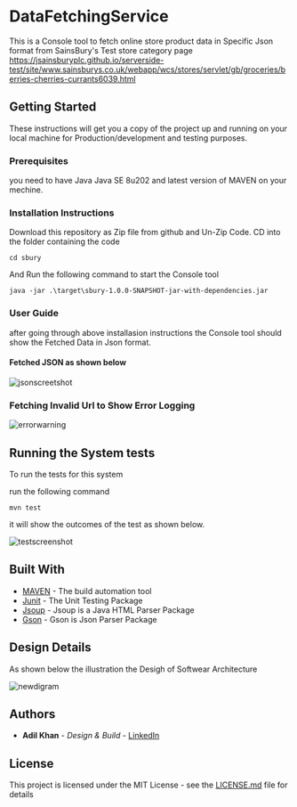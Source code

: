 # DataFetchingService

This is a Console tool to fetch online store product data in Specific Json format from SainsBury's Test store category page https://jsainsburyplc.github.io/serverside-test/site/www.sainsburys.co.uk/webapp/wcs/stores/servlet/gb/groceries/berries-cherries-currants6039.html 

## Getting Started

These instructions will get you a copy of the project up and running on your local machine for Production/development and testing purposes. 

### Prerequisites

you need to have Java Java SE 8u202 and latest version of MAVEN on your mechine.


### Installation Instructions

Download this repository as Zip file from github and Un-Zip Code. 
CD into the folder containing the code
```
cd sbury
```

And Run the following command to start the Console tool

```
java -jar .\target\sbury-1.0.0-SNAPSHOT-jar-with-dependencies.jar
```
### User Guide

after going through above installasion instructions the Console tool should show the Fetched Data in Json format.
#### Fetched JSON as shown below

![jsonscreetshot](https://user-images.githubusercontent.com/13693247/52543742-da7c2900-2da3-11e9-8b77-17eddbdbe483.PNG)

### Fetching Invalid Url to Show Error Logging
![errorwarning](https://user-images.githubusercontent.com/13693247/52784644-afb4fd80-304d-11e9-83f1-318c390a935e.PNG)

## Running the System tests

To run the tests for this system

run the following command

```
mvn test
```
it will show the outcomes of the test as shown below.

![testscreenshot](https://user-images.githubusercontent.com/13693247/52544294-dfdb7280-2da7-11e9-838f-81fcb999dcaa.PNG)


## Built With

* [MAVEN](https://maven.apache.org/) - The build automation tool
* [Junit](https://junit.org/junit4/) - The Unit Testing Package
* [Jsoup](https://jsoup.org/) - Jsoup is a Java HTML Parser Package 
* [Gson](https://google.github.io/gson/apidocs/com/google/gson/package-summary.html) - Gson is Json Parser Package

## Design Details

As shown below the illustration the Desigh of Softwear Architecture

![newdigram](https://user-images.githubusercontent.com/13693247/52594238-e8cd5200-2e42-11e9-80a8-93f1a9a974b9.PNG)


## Authors

* **Adil Khan** - *Design & Build* - [LinkedIn](https://uk.linkedin.com/in/adil-khan-466155b7)

## License

This project is licensed under the MIT License - see the [LICENSE.md](LICENSE.md) file for details
